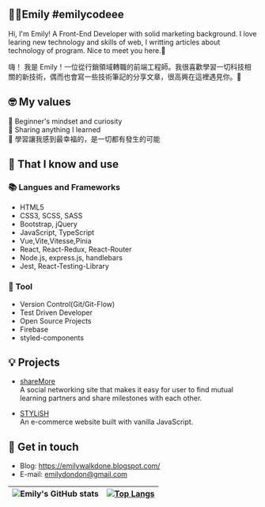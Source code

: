 ## 🐱‍👤Emily #emilycodeee

Hi, I'm Emily! A Front-End Developer with solid marketing background. I love learing new technology and skills of web, I writting articles about technology of program. Nice to meet you here.👋

嗨！ 我是 Emily！一位從行銷領域轉職的前端工程師。我很喜歡學習一切科技相關的新技術，偶而也會寫一些技術筆記的分享文章，很高興在這裡遇見你。👋

## 🤓 My values

🍏 Beginner's mindset and curiosity<br>
🙌 Sharing anything I learned<br>
💖 學習讓我感到最幸福的，是一切都有發生的可能

## 🧠 That I know and use

### 📚 Langues and Frameworks

- HTML5
- CSS3, SCSS, SASS
- Bootstrap, jQuery
- JavaScript, TypeScript
- Vue,Vite,Vitesse,Pinia
- React, React-Redux, React-Router
- Node.js, express.js, handlebars
- Jest, React-Testing-Library

### 🔧 Tool

- Version Control(Git/Git-Flow)
- Test Driven Developer
- Open Source Projects
- Firebase
- styled-components

## 💡 Projects

- [shareMore](https://sharemore-discovermore.web.app/) <br>
  A social networking site that makes it easy for user to find mutual learning partners and share milestones with each other.<br>

- [STYLiSH](https://emily-stylish.web.app/)<br>
  An e-commerce website built with vanilla JavaScript.

## 🔗 Get in touch

- Blog: https://emilywalkdone.blogspot.com/
- E-mail: emilydondon@gmail.com

| ![Emily's GitHub stats](https://github-readme-stats.vercel.app/api?username=emilycodeee&show_icons=true) | [![Top Langs](https://github-readme-stats.vercel.app/api/top-langs/?username=emilycodeee&layout=compact)](https://github.com/emilycodeee/github-readme-stats) |
| -------------------------------------------------------------------------------------------------------- | ------------------------------------------------------------------------------------------------------------------------------------------------------------- |
